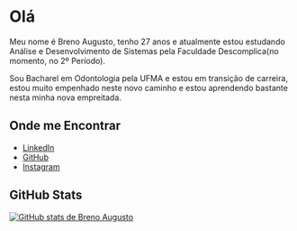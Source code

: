 
# Olá

Meu nome é Breno Augusto, tenho 27 anos e atualmente estou estudando Análise e Desenvolvimento de Sistemas pela Faculdade Descomplica(no momento, no 2º Período).

Sou Bacharel em Odontologia pela UFMA e estou em transição de carreira, estou muito empenhado neste novo caminho e estou aprendendo bastante nesta minha nova empreitada.

## Onde me Encontrar

- [LinkedIn](https://www.linkedin.com/in/breaugustocp/)
- [GitHub](https://github.com/brenoaug)
- [Instagram](https://www.instagram.com/breaugustocp/)

## GitHub Stats

[![GitHub stats de Breno Augusto](https://github-readme-stats.vercel.app/api?username=brenoaug&show_icons=true&theme=dark#gh-dark-mode-only)](https://github.com/brenoaug)


<!---
brenoaug/brenoaug is a ✨ special ✨ repository because its `README.md` (this file) appears on your GitHub profile.
You can click the Preview link to take a look at your changes.
--->

